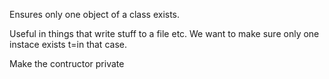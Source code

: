Ensures only one object of a class exists. 

Useful in things that write stuff to a file etc. We want to make sure only one instace exists t=in that case. 

Make the contructor private 
